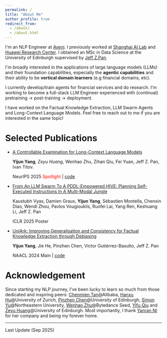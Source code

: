 ```yaml
---
permalink: /
title: "About Me"
author_profile: true
redirect_from: 
  - /about/
  - /about.html
---
```


I'm an NLP Engineer at [Aveni](https://aveni.ai/). I previously worked at [Shanghai AI Lab](https://www.shlab.org.cn/) and [Huawei Research Center](https://www.linkedin.com/company/huawei-technologies-research-development-uk-ltd/?originalSubdomain=uk). I obtained an MSc in Data Science at the University of Edinburgh supervised by [Jeff Z.Pan](https://knowledge-representation.org/j.z.pan/). 

I'm broadly interested in the applications of large language models (LLMs) and their foundation capabilities, especially the **agentic capabilities** and their ability to be **vertical domain learners** (e.g financial domains, etc). 

I currently develop/train agents for financial services and do research. I'm working to become a full-stack LLM Engineer experienced with (continual) pretraining -> post-training -> deployment.

I have worked on the Factual Knowledge Extraction, LLM Swarm Agents and Long-Context Language Models. Feel free to reach out to me if you are interested in the same topic!

Selected Publications
======
- [A Controllable Examination for Long-Context Language Models](https://arxiv.org/abs/2506.02921)
  
  **Yijun Yang**<sup>*</sup>, Zeyu Huang<sup>*</sup>, Wenhao Zhu, Zihan Qiu, Fei Yuan, Jeff Z. Pan, Ivan Titov.
  
  NeurIPS 2025 <span style="color: red;">Spotlight</span> \| [code](https://github.com/Thomasyyj/LongBio-Benchmark)
- [From An LLM Swarm To A PDDL-Empowered HIVE: Planning Self-Executed Instructions In A Multi-Modal Jungle](https://arxiv.org/pdf/2412.12839)

  Kaustubh Vyas, Damien Graux, **Yijun Yang**, Sébastien Montella, Chenxin Diao, Wendi Zhou, Pavlos Vougiouklis, Ruofei Lai, Yang Ren, Keshuang Li, Jeff Z. Pan

  ICLR 2025 Poster
- [UniArk: Improving Generalisation and Consistency for Factual Knowledge Extraction through Debiasing](https://arxiv.org/abs/2404.01253)

  **Yijun Yang**, Jie He, Pinzhen Chen, Víctor Gutiérrez-Basulto, Jeff Z. Pan

  NAACL 2024 Main \| [code](https://github.com/Thomasyyj/UniArk)

Acknowledgement
======
Since starting my NLP journey, I’ve been lucky to learn so much from those dedicated and inspiring peers: [Chenmien Tan](https://chenmientan.github.io/)@Alibaba, [Hanxu Hu](https://hanxuhu.github.io/)@University of Zurich, [Pinzhen Chen](https://pinzhenchen.github.io/)@University of Edinburgh, [Simon Yu](https://simonucl.github.io/)@Northeastern University, [Wenhao Zhu](https://owennju.github.io/)@Bytedance Seed, [Yifu Qiu](https://yfqiu.netlify.app/) and [Zeyu Huang](https://zeroyuhuang.github.io/)@University of Edinburgh. Most importantly, I thank [Yanran NI](https://www.linkedin.com/in/yanran-ni-a8255024b/) for her company and being my forever home.

---
Last Update (Sep 2025)